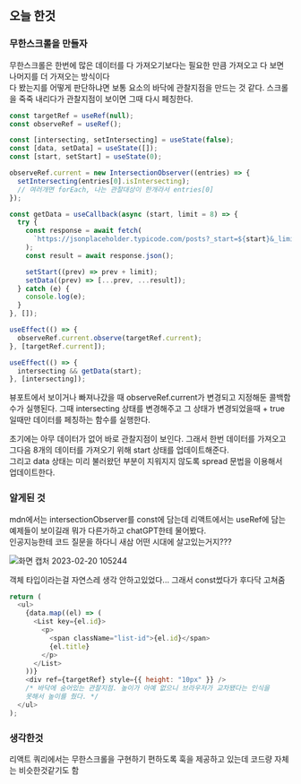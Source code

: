 ## 오늘 한것

### 무한스크롤을 만들자

무한스크롤은 한번에 많은 데이터를 다 가져오기보다는 필요한 만큼 가져오고 다 보면 나머지를 더 가져오는 방식이다  
다 봤는지를 어떻게 판단하냐면 보통 요소의 바닥에 관찰지점을 만드는 것 같다.
스크롤을 죽죽 내리다가 관찰지점이 보이면 그때 다시 페칭한다.

```js
const targetRef = useRef(null);
const observeRef = useRef();

const [intersecting, setIntersecting] = useState(false);
const [data, setData] = useState([]);
const [start, setStart] = useState(0);

observeRef.current = new IntersectionObserver((entries) => {
  setIntersecting(entries[0].isIntersecting);
  // 여러개면 forEach, 나는 관찰대상이 한개라서 entries[0]
});

const getData = useCallback(async (start, limit = 8) => {
  try {
    const response = await fetch(
      `https://jsonplaceholder.typicode.com/posts?_start=${start}&_limit=${limit}`
    );
    const result = await response.json();

    setStart((prev) => prev + limit);
    setData((prev) => [...prev, ...result]);
  } catch (e) {
    console.log(e);
  }
}, []);

useEffect(() => {
  observeRef.current.observe(targetRef.current);
}, [targetRef.current]);

useEffect(() => {
  intersecting && getData(start);
}, [intersecting]);
```

뷰포트에서 보이거나 빠져나갔을 때 observeRef.current가 변경되고 지정해둔 콜백함수가 실행된다. 그때 intersecting 상태를 변경해주고 그 상태가 변경되었을때 + true일때만 데이터를 페칭하는 함수를 실행한다.

초기에는 아무 데이터가 없어 바로 관찰지점이 보인다. 그래서 한번 데이터를 가져오고 그다음 8개의 데이터를 가져오기 위해 start 상태를 업데이트해준다.  
그리고 data 상태는 미리 불러왔던 부분이 지워지지 않도록 spread 문법을 이용해서 업데이트한다.

### 알게된 것

mdn에서는 intersectionObserver를 const에 담는데 리액트에서는 useRef에 담는 예제들이 보이길래 뭐가 다른가하고 chatGPT한테 물어봤다.  
인공지능한테 코드 질문을 하다니 새삼 어떤 시대에 살고있는거지???

![화면 캡처 2023-02-20 105244](https://user-images.githubusercontent.com/72128840/220042232-bdd7a9ce-1059-4ba6-85d5-4da7cb1e917e.png)

객체 타입이라는걸 자연스레 생각 안하고있었다... 그래서 const썼다가 후다닥 고쳐줌

```js
return (
  <ul>
    {data.map((el) => (
      <List key={el.id}>
        <p>
          <span className="list-id">{el.id}</span>
          {el.title}
        </p>
      </List>
    ))}
    <div ref={targetRef} style={{ height: "10px" }} />
    /* 바닥에 숨어있는 관찰지점. 높이가 아예 없으니 브라우저가 교차됐다는 인식을
    못해서 높이를 줬다. */
  </ul>
);
```

### 생각한것

리액트 쿼리에서는 무한스크롤을 구현하기 편하도록 훅을 제공하고 있는데 코드량 자체는 비슷한것같기도 함
